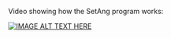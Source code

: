 
Video showing how the SetAng program works:

[![IMAGE ALT TEXT HERE](https://img.youtube.com/vi/KPWqFcxpimQ/0.jpg)](https://www.youtube.com/watch?v=KPWqFcxpimQ)
